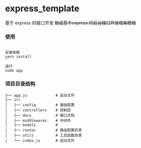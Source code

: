 # express_template
基于 express 的接口开发
~~做成基于express 的后台接口开发框架模板~~

### 使用

```shell

安装依赖
yarn install

运行
node app

```

### 项目目录结构

```
├── app.js             # 启动文件
├── src               
│   ├── config         # 基础配置
│   ├── controllers    # 控制层
│   ├── docs           # 接口文档
│   ├── middlewares    # 中间件
│   ├── models         #
│   ├── routes         # 路由配置目录
│   ├── utils          # 工具函数目录
│   └── index.js       # 启动文件
```
